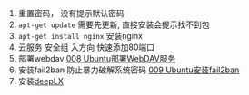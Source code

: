 1. 重置密码， 没有提示默认密码
2. `apt-get update` 需要先更新, 直接安装会提示找不到包
3. `apt-get install nginx` 安装nginx 
4. 云服务 安全组 入方向 快速添加80端口 
5. 部署webdav  [008 Ubuntu部署WebDAV服务](https://anaer.github.io/blog/post/8.html)  
6. 安装fail2ban 防止暴力破解系统密码  [009 Ubuntu安装fail2ban](https://anaer.github.io/blog/post/9.html)  
7. 安装[deepLX](https://github.com/OwO-Network/DeepLX)